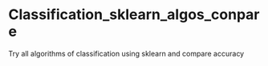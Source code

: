 # Classification_sklearn_algos_conpare
Try all algorithms of classification using sklearn and compare accuracy
